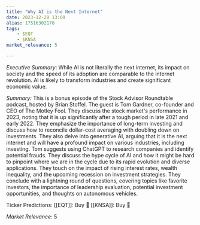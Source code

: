 ```yaml
---
title: "Why AI is the Next Internet"
date: 2023-12-20 13:00
alias: 17516302178
tags:
    - $EQT
    - $KNSA
market_relevance: 5

---
```

*Executive Summary*: While AI is not literally the next internet, its impact on society and the speed of its adoption are comparable to the internet revolution. AI is likely to transform industries and create significant economic value. 


*Summary:*
This is a bonus episode of the Stock Advisor Roundtable podcast, hosted by Brian Stoffel. The guest is Tom Gardner, co-founder and CEO of The Motley Fool. They discuss the stock market's performance in 2023, noting that it is up significantly after a tough period in late 2021 and early 2022. They emphasize the importance of long-term investing and discuss how to reconcile dollar-cost averaging with doubling down on investments. They also delve into generative AI, arguing that it is the next internet and will have a profound impact on various industries, including investing. Tom suggests using ChatGPT to research companies and identify potential frauds. They discuss the hype cycle of AI and how it might be hard to pinpoint where we are in the cycle due to its rapid evolution and diverse applications. They touch on the impact of rising interest rates, wealth inequality, and the upcoming recession on investment strategies. They conclude with a lightning round of questions, covering topics like favorite investors, the importance of leadership evaluation, potential investment opportunities, and thoughts on autonomous vehicles.

Ticker Predictions:
[[EQT]]: Buy 🔺
[[KNSA]]: Buy 🔺


*Market Relevance*: 5
  